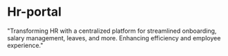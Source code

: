 # Hr-portal
"Transforming HR with a centralized platform for streamlined onboarding, salary management, leaves, and more. Enhancing efficiency and employee experience."

